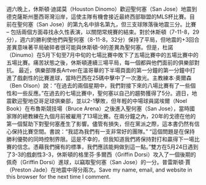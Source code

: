 週六晚上，休斯頓·迪諾莫（Houston Dinomo）歡迎聖何塞（San Jose）地震到德克薩斯州墨西哥灣沿岸，這使主隊有機會接近最終西部聯盟的MLS杯比賽。目前在聖何塞（San Jose）的第九名中排名第九，但三支球隊落後地震三分。比賽 – 包括兩個方面尋找永久性表演，以關閉常規賽的結束。對於休斯頓（7-11-8，29分），週六的勝利使他們與聖何塞（8-11-8，32分）保持了平局，但地震的+3回合差異意味著平局破碎者很可能與休斯頓-9的差異為聖何塞。但是，杜諾（Dinumo）在5月下旬至7月中旬的七場比賽中敗下了五場比賽中的五場比賽中的五場比賽。痛苦狀態之後，休斯頓連續三場平局，每一個都與他們面前的俱樂部對抗。 最近，俱樂部隊長Artver在溫哥華的下半場頁面的第一分鐘的第一分鐘中打進了戲劇性的比賽進球，當時巴西在25碼中擊中了一次激光。主教練本·奧爾森（Ben Olson）說：“在過去的兩個星期中，我們對接下來的八場比賽有了一些個性和一些反應。”在過去的七場比賽中，聖何塞以自己的趨勢獲得了5分。週日，地震歡迎聖地亞哥足球俱樂部，並以2-1擊敗，但年輕的中場球員諾埃爾（Noel Book）在布魯斯競技場（Bruce Arena）之後進入聖何塞（San Jose），當時國家隊的總教練在九個月前被雇用了13場比賽。在兩分鐘之內，20年的戈德在他的第一個幫助下對聖何塞產生了影響。儘管有損失，但在黨派之際，這本書仍然有信心保持比賽空間。書說：“我認為我們有一支非常好的團隊。” “這個問題是在保持勝利優勢的同時控制界限。這是不幸的，但我知道我們將保持對打和贏得下一場比賽的信念。憑藉我們擁有的標準，我們應該能夠做到這一點。”雙方在5月24日遇到了3-3的戲劇性3-3，休斯頓的格里芬·多爾西（Griffin Dorsi）攻入了一個後期的佩奇（Griffin Dorsi）進球，以竊取聖何塞（San Jose）的一分。普雷斯頓·賈（Preston Jade）在地震中得分兩次。Save my name, email, and website in this browser for the next time I comment.